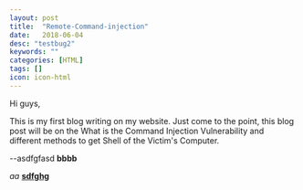 ```yaml
---
layout: post
title:  "Remote-Command-injection"
date:   2018-06-04
desc: "testbug2"
keywords: ""
categories: [HTML]
tags: []
icon: icon-html
---
```


Hi guys,

This is my first blog writing on my website. Just come to the point, this blog post will be on the What is the Command Injection Vulnerability and different methods to get Shell of the Victim's Computer.

--asdfgfasd
**bbbb**

*aa*
<b><u>sdfghg</u></b>



